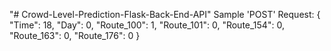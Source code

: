 "# Crowd-Level-Prediction-Flask-Back-End-API" 
Sample 'POST' Request:
{
    "Time": 18,
    "Day": 0,
    "Route_100": 1,
    "Route_101": 0,
    "Route_154": 0,
    "Route_163": 0,
    "Route_176": 0
}
